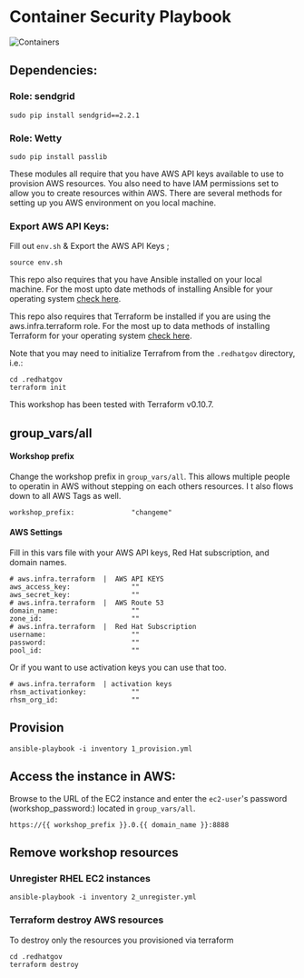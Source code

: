 # Container Security Playbook

![Containers](img/containers.jpg)


## Dependencies:

### Role: sendgrid

    sudo pip install sendgrid==2.2.1

### Role: Wetty

    sudo pip install passlib

These modules all require that you have AWS API keys available to use to provision AWS resources. You also need to have IAM permissions set to allow you to create resources within AWS. There are several methods for setting up you AWS environment on you local machine.


### Export AWS API Keys:

Fill out `env.sh` & Export the AWS API Keys ;

```
source env.sh
```

This repo also requires that you have Ansible installed on your local machine. For the most upto date methods of installing Ansible for your operating system [check here](http://docs.ansible.com/ansible/intro_installation.html).

This repo also requires that Terraform be installed if you are using the aws.infra.terraform role. For the most up to data methods of installing Terraform for your operating system [check here](https://www.terraform.io/downloads.html).

Note that you may need to initialize Terrafrom from the `.redhatgov` directory, i.e.:

```
cd .redhatgov
terraform init
```

This workshop has been tested with Terraform v0.10.7.

## group_vars/all

#### Workshop prefix

Change the workshop prefix in `group_vars/all`. This allows multiple people to operatin in AWS without stepping on each others resources. I t also flows down to all AWS Tags as well.

```
workshop_prefix:              "changeme"
```

#### AWS Settings


Fill in this vars file with your AWS API keys, Red Hat subscription, and domain names.

```
# aws.infra.terraform  |  AWS API KEYS
aws_access_key:               ""
aws_secret_key:               ""
# aws.infra.terraform  |  AWS Route 53
domain_name:                  ""
zone_id:                      ""
# aws.infra.terraform  |  Red Hat Subscription
username:                     ""
password:                     ""
pool_id:                      ""
```

Or if you want to use activation keys you can use that too.

```
# aws.infra.terraform  | activation keys
rhsm_activationkey:           ""
rhsm_org_id:                  ""
```



## Provision

```
ansible-playbook -i inventory 1_provision.yml
```


## Access the instance in AWS:

Browse to the URL of the EC2 instance and enter the `ec2-user`'s password (workshop_password:) located in `group_vars/all`.

```
https://{{ workshop_prefix }}.0.{{ domain_name }}:8888
```

## Remove workshop resources

### Unregister RHEL EC2 instances

```
ansible-playbook -i inventory 2_unregister.yml
```

### Terraform destroy AWS resources
To destroy only the resources you provisioned via terraform

```
cd .redhatgov
terraform destroy
```

